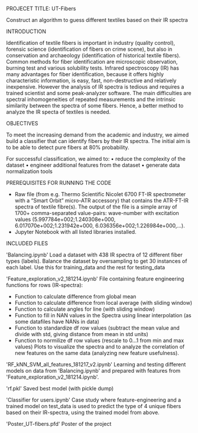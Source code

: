 
PROJECET TITLE:  UT-Fibers

Construct an algorithm to guess different textiles based on their IR spectra 


INTRODUCTION

Identification of textile fibers is important in industry (quality control), forensic science (identification of fibers on crime scene), but also in conservation and archaeology (identification of historical textile fibers). Common methods for fiber identification are microscopic observation, burning test and various solubility tests. Infrared spectroscopy (IR) has many advantages for fiber identification, because it offers highly characteristic information, is easy, fast, non-destructive and relatively inexpensive. However the analysis of IR spectra is tedious and requires a trained scientist and some peak-analyzer software. The main difficulties are spectral inhomogeneities of repeated measurements and the intrinsic similarity between the spectra of some fibers. Hence, a better method to analyze the IR specta of textiles is needed.


OBJECTIVES

To meet the increasing demand from the academic and industry, we aimed build a classifier that can identify fibers by their IR spectra. The initial aim is to be able to detect pure fibers at 80% probability.

For successful classification, we aimed to:
• reduce the complexity of the dataset
• engineer additional features from the dataset
• generate data normalization tools


PREREQUISITES FOR RUNNING THE CODE

* Raw file (from e.g. Thermo Scientific Nicolet 6700 FT-IR spectrometer with a  “Smart Orbit” micro-ATR accessory) that contains the ATR-FT-IR spectra of textile fibre(s). The output of the file is a simple array of 1700+ comma-separated value-pairs: wave-number with excitation values (5.997784e+002;1.240308e+000, 6.017070e+002;1.231942e+000, 6.036356e+002;1.226984e+000,...).
* Jupyter Notebook with all listed libraries installed.


INCLUDED FILES

'Balancing.ipynb' 
Load a dataset with 438 IR spectra of 12 different fiber types (labels). Balance the dataset by oversampling to get 30 instances of each label. Use this for training_data and the rest for testing_data

'Feature_exploration_v2_181214.ipynb'
File containing feature engineering functions for rows (IR-spectra):
- Function to calculate difference from global mean
- Function to calculate difference from local average (with sliding window)
- Function to calculate angles for line (with sliding window)
- Function to fill in NAN values in the Spectra using linear interpolation (as some datafiles have NANs in data)
- Function to standardize df row values (subtract the mean value and divide with std, giving distance from mean in std units)
- Function to normilize df row values (rescale to 0...1 from min and max values)
Plots to visualize the spectra and to analyze the correlation of new features on the same data (analyzing new feature usefulness).

'RF_kNN_SVM_all_features_181217_v2.ipynb'
Learning and testing different models on data from 'Balancing.ipynb' and prepared with features from 'Feature_exploration_v2_181214.ipynb'.

'rf.pkl'
Saved best model (with pickle dump)

'Classifier for users.ipynb'
Case study where feature-engineering and a trained model on test_data is used to predict the type of 4 unique fibers based on their IR-spectra, using the trained model from above.

'Poster_UT-fibers.pfd'
Poster of the project

